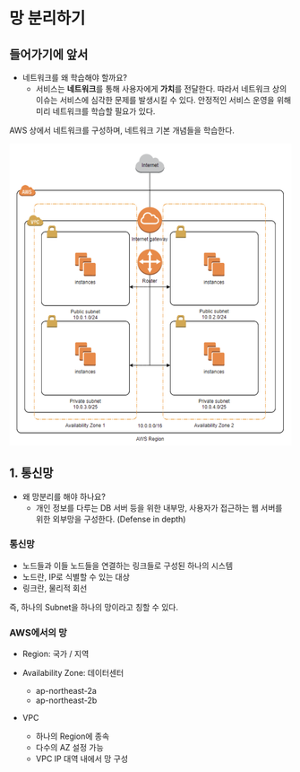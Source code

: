 # 망 분리하기

## 들어가기에 앞서

- 네트워크를 왜 학습해야 할까요?
  - 서비스는 **네트워크**를 통해 사용자에게 **가치**를 전달한다. 따라서 네트워크 상의 이슈는 서비스에 심각한 문제를 발생시킬 수 있다. 안정적인 서비스 운영을 위해 미리 네트워크를 학습할 필요가 있다.

AWS 상에서 네트워크를 구성하며, 네트워크 기본 개념들을 학습한다.

![네트워크](net.png)

## 1. 통신망

- 왜 망분리를 해야 하나요?
  - 개인 정보를 다루는 DB 서버 등을 위한 내부망, 사용자가 접근하는 웹 서버를 위한 외부망을 구성한다. (Defense in depth)

### 통신망

- 노드들과 이들 노드들을 연결하는 링크들로 구성된 하나의 시스템
- 노드란, IP로 식별할 수 있는 대상
- 링크란, 물리적 회선

즉, 하나의 Subnet을 하나의 망이라고 칭할 수 있다.

### AWS에서의 망

- Region: 국가 / 지역

- Availability Zone: 데이터센터

  - ap-northeast-2a
  - ap-northeast-2b

- VPC
  - 하나의 Region에 종속
  - 다수의 AZ 설정 가능
  - VPC IP 대역 내에서 망 구성
